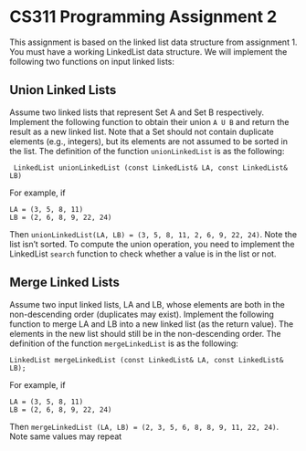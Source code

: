 # CS311 Programming Assignment 2
This assignment is based on the linked list data structure from assignment 1. You must have a working LinkedList data structure.
We will implement the following two functions on input linked lists:

## Union Linked Lists
Assume two linked lists that represent Set A and Set B respectively. Implement the following function to obtain their union `A U B` and return the result as a new linked list. Note that a Set should not contain duplicate elements (e.g., integers), but its elements are not assumed to be sorted in the list. The definition of the function `unionLinkedList` is as the following:
```
 LinkedList unionLinkedList (const LinkedList& LA, const LinkedList& LB)
```
For example, if 
```
LA = (3, 5, 8, 11)
LB = (2, 6, 8, 9, 22, 24)
```
Then `unionLinkedList(LA, LB) = (3, 5, 8, 11, 2, 6, 9, 22, 24)`. Note the list isn’t sorted.
To compute the union operation, you need to implement the LinkedList `search` function to check whether a value is in the list or not.  
## Merge Linked Lists
Assume two input linked lists, LA and LB, whose elements are both in the non-descending order (duplicates may exist). Implement the following function to merge LA and LB into a new linked list (as the return value). The elements in the new list should still be in the non-descending order. The definition of the function `mergeLinkedList` is as the following:
```
LinkedList mergeLinkedList (const LinkedList& LA, const LinkedList& LB);

```
For example, if
```
LA = (3, 5, 8, 11)
LB = (2, 6, 8, 9, 22, 24)
```
Then `mergeLinkedList (LA, LB) = (2, 3, 5, 6, 8, 8, 9, 11, 22, 24)`. Note same values may repeat
